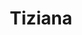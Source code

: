 ---
layout: model.ect
href: '/kitchens/models/modern/tiziana'
lang: bg
category: '/kitchens/models/modern'
title: 'Tiziana'
importance: 3
photo: '/кухни/модели/модерни/tiziana/кухня-тициана.jpg'
description: 'Лак с богата палитра от цветове. Впечатляващ блясък и дълбочина на покритието, абсолютна чистота. Шикозна и елегантна профилна дръжка. Пъстри картини за смели интериорни решения.'
highlights:
  - 
    caption: 'Елегантно|решение|без дръжка'
    photo: '/кухни/модели/модерни/tiziana/решение-без-дръжка.png'
  - 
    caption: 'Съчетание|на лукс|и стил'
    photo: '/кухни/модели/модерни/tiziana/лукс-и-стил.png'
  - 
    caption: 'Полиран|до блясък|гланц'
    photo: '/кухни/модели/модерни/tiziana/полиран-гланц.png'
topics:
  -
    caption: 'Безкраен избор от цветове'
    description: 'Лак с богата палитра от цветове. Впечатляващ блясък и дълбочина на покритието за изключително практична и лесна поддръжка.'
    photos:
      - '/кухни/модели/модерни/tiziana/гланц-и-цветове.jpg'
      - '/кухни/модели/модерни/tiziana/гланц-и-цветове-1.jpg'
      - '/кухни/модели/модерни/tiziana/гланц-и-цветове-2.jpg'
  -
    caption: 'Възможност за метални или интегрирани дръжки'
    description: 'Двете възможности за дръжки при този модел допринасят за две различни визии. За удобнoто използване на дръжките, изработваме вратите от MDF с по-голяма дебелина, при  който, след фрезоване на дръжката, остава достатъчно място за лесно захващане.'
    photos:
      - '/кухни/модели/модерни/tiziana/дръжки-2.jpg'
      - '/кухни/модели/модерни/tiziana/дръжки-3.jpg'
  -
    caption: 'Съчетание от алуминий и стъкло'
    description: 'Като допълнение на модерната визия на модела, могат да бъдат включени, стъклени врати с алуминиеви рамки, стъклени стенни панели, метални панели и стъклени врати с печат.'
    photos:
      - '/кухни/модели/модерни/tiziana/алуминий-стъкло-2.jpg'
      - '/кухни/модели/модерни/tiziana/алуминий-стъкло-1.jpg'
      - '/кухни/модели/модерни/tiziana/алуминий-стъкло-3.jpg'
  -
    caption: 'Съчетание на модерна визия с модерни технологии '
    description: 'Изчистената линия на този модел, позволява да се използват различни по форма, цвят и материал електроуреди, както вградени, така и свободно стоящи, без да се наруши визията на кухнята. Модерните технологии пък за шкафовете, допринасят за създаването на удобство и функционалност. '
    photos:
      - '/кухни/модели/модерни/tiziana/технологии-1.jpg'
      - '/кухни/модели/модерни/tiziana/технологии-2.jpg'
      - '/кухни/модели/модерни/tiziana/технологии-3.jpg'
doors:
  description: 'Вратите на този модел се изработват от MDF 18 и 22 мм, с грунд фолио за дълбоко профилиране, боядисани с полиоретанови бои и лакове. Полирани за допълнителна твърдост и устойчивост. Богат избор от цветове, за врати от MDF лак.'
  categories:
    - 
      caption: 'MDF лак'
      photos:
        - '/кухни/модели/модерни/tiziana/врати/mdf-лак/mdf-лак-1.jpg'
        - '/кухни/модели/модерни/tiziana/врати/mdf-лак/mdf-лак-2.jpg'
        - '/кухни/модели/модерни/tiziana/врати/mdf-лак/mdf-лак-3.jpg'
        - '/кухни/модели/модерни/tiziana/врати/mdf-лак/mdf-разцветка.jpg'
    - 
      caption: 'Aлуминиева рамка'
      photos:
        - '/кухни/модели/модерни/tiziana/врати/алуминиева-рамка/алуминиева-рамка-1.jpg'
        - '/кухни/модели/модерни/tiziana/врати/алуминиева-рамка/алуминиева-рамка-2.jpg'
        - '/кухни/модели/модерни/tiziana/врати/алуминиева-рамка/алуминиева-рамка-3.jpg'
    - 
      caption: 'Врати без дръжка'
      photos:
        - '/кухни/модели/модерни/tiziana/врати/врати-без-дръжка/врата-без-дръжка-1.jpg'
        - '/кухни/модели/модерни/tiziana/врати/врати-без-дръжка/врата-без-дръжка-2.jpg'
        - '/кухни/модели/модерни/tiziana/врати/врати-без-дръжка/врата-без-дръжка-3.jpg'
        - '/кухни/модели/модерни/tiziana/врати/врати-без-дръжка/врата-без-дръжка-4.jpg'
        - '/кухни/модели/модерни/tiziana/врати/врати-без-дръжка/врата-без-дръжка-5.jpg'
        - '/кухни/модели/модерни/tiziana/врати/врати-без-дръжка/врата-без-дръжка-6.jpg'
handles:
  description: 'Разнообразие от стандартни и дизайнерски решения дръжки. За горните шкафове може да се използват вградени фрез дръжки. Изработени изцяло от метал за здравина при използване. '
  categories:
    - 
      caption: 'Тесни и широки метални дръжки'
      photos:
        - '/кухни/модели/модерни/tiziana/дръжки/дръжка-1.jpg'
        - '/кухни/модели/модерни/tiziana/дръжки/дръжка-2.jpg'
        - '/кухни/модели/модерни/tiziana/дръжки/дръжка-3.jpg'
        - '/кухни/модели/модерни/tiziana/дръжки/дръжка-4.jpg'
        - '/кухни/модели/модерни/tiziana/дръжки/дръжка-5.jpg'
        - '/кухни/модели/модерни/tiziana/дръжки/дръжка-6.jpg'
        - '/кухни/модели/модерни/tiziana/дръжки/дръжка-7.jpg'
        - '/кухни/модели/модерни/tiziana/дръжки/дръжка-8.jpg'
        - '/кухни/модели/модерни/tiziana/дръжки/дръжка-9.jpg'
        - '/кухни/модели/модерни/tiziana/дръжки/дръжка-10.jpg'
        - '/кухни/модели/модерни/tiziana/дръжки/дръжка-11.jpg'
        - '/кухни/модели/модерни/tiziana/дръжки/дръжка-12.jpg'
        - '/кухни/модели/модерни/tiziana/дръжки/дръжка-13.jpg'
worktops:
  description: 'Голямо разнообразие от декори и материали за плотове. Лесно могат да бъдат съчетани с дизайна кухнята. Плотове от HPL, EGGER и KAINDL – Австрия. Плотове от технически камък QUARELLA – Италия. Плотове от гранит NATURAL STONES – Италия.'
  hpl:
    photos:
      - '/кухни/модели/модерни/tiziana/плот/hpl/hpl-1.jpg'
      - '/кухни/модели/модерни/tiziana/плот/hpl/hpl-2.jpg'
      - '/кухни/модели/модерни/tiziana/плот/hpl/hpl-3.jpg'
      - '/кухни/модели/модерни/tiziana/плот/hpl/hpl-4.jpg'
      - '/кухни/модели/модерни/tiziana/плот/hpl/hpl-5.jpg'
      - '/кухни/модели/модерни/tiziana/плот/hpl/hpl-6.jpg'
      - '/кухни/модели/модерни/tiziana/плот/hpl/hpl-7.jpg'
      - '/кухни/модели/модерни/tiziana/плот/hpl/hpl-8.jpg'
      - '/кухни/модели/модерни/tiziana/плот/hpl/hpl-9.jpg'
      - '/кухни/модели/модерни/tiziana/плот/hpl/hpl-10.jpg'
      - '/кухни/модели/модерни/tiziana/плот/hpl/hpl-11.jpg'
      - '/кухни/модели/модерни/tiziana/плот/hpl/hpl-12.jpg'
      - '/кухни/модели/модерни/tiziana/плот/hpl/hpl-13.jpg'
      - '/кухни/модели/модерни/tiziana/плот/hpl/hpl-14.jpg'
  granite:
    photos:
      - '/кухни/модели/модерни/tiziana/плот/гранит/гранит-1.jpg'
      - '/кухни/модели/модерни/tiziana/плот/гранит/гранит-2.jpg'
      - '/кухни/модели/модерни/tiziana/плот/гранит/гранит-3.jpg'
      - '/кухни/модели/модерни/tiziana/плот/гранит/гранит-4.jpg'
      - '/кухни/модели/модерни/tiziana/плот/гранит/гранит-5.jpg'
      - '/кухни/модели/модерни/tiziana/плот/гранит/гранит-6.jpg'
      - '/кухни/модели/модерни/tiziana/плот/гранит/гранит-7.jpg'
      - '/кухни/модели/модерни/tiziana/плот/гранит/гранит-8.jpg'
      - '/кухни/модели/модерни/tiziana/плот/гранит/гранит-9.jpg'
  technicalStone:
    photos:
      - '/кухни/модели/модерни/tiziana/плот/технически-камък/технически-камък-1.jpg'
      - '/кухни/модели/модерни/tiziana/плот/технически-камък/технически-камък-2.jpg'
      - '/кухни/модели/модерни/tiziana/плот/технически-камък/технически-камък-3.jpg'
      - '/кухни/модели/модерни/tiziana/плот/технически-камък/технически-камък-4.jpg'
      - '/кухни/модели/модерни/tiziana/плот/технически-камък/технически-камък-5.jpg'
      - '/кухни/модели/модерни/tiziana/плот/технически-камък/технически-камък-6.jpg'
---